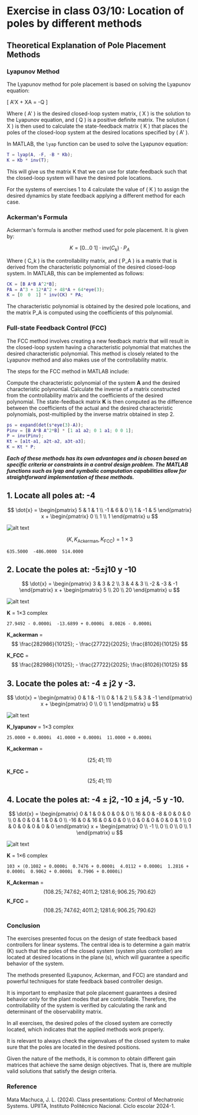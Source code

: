 # Exercise in class 03/10: Location of poles by different methods

## Theoretical Explanation of Pole Placement Methods

### Lyapunov Method

The Lyapunov method for pole placement is based on solving the Lyapunov equation:

\[ A'X + XA = -Q \]

Where \( A' \) is the desired closed-loop system matrix, \( X \) is the solution to the Lyapunov equation, and \( Q \) is a positive definite matrix. The solution \( X \) is then used to calculate the state-feedback matrix \( K \) that places the poles of the closed-loop system at the desired locations specified by \( A' \).

In MATLAB, the `lyap` function can be used to solve the Lyapunov equation:

```matlab
T = lyap(A, -F, -B * Kb);
K = Kb * inv(T);
```
This will give us the matrix K that we can use for state-feedback such that the closed-loop system will have the desired pole locations.

For the systems of exercises 1 to 4 calculate the value of \( K \) to assign the desired dynamics by state feedback applying a different method for each case.

### Ackerman's Formula

Ackerman's formula is another method used for pole placement. It is given by:

$$ K = [0 \ldots 0 \ 1] \cdot \text{inv}(C_k) \cdot P_A $$

Where \( C_k \) is the controllability matrix, and \( P_A \) is a matrix that is derived from the characteristic polynomial of the desired closed-loop system. In MATLAB, this can be implemented as follows:

```matlab
CK = [B A*B A^2*B];
PA = A^3 + 12*A^2 + 48*A + 64*eye(3);
K = [0  0  1] * inv(CK) * PA;
```
The characteristic polynomial is obtained by the desired pole locations, and the matrix P_A is computed using the coefficients of this polynomial.


### Full-state Feedback Control (FCC)

The FCC method involves creating a new feedback matrix that will result in the closed-loop system having a characteristic polynomial that matches the desired characteristic polynomial. This method is closely related to the Lyapunov method and also makes use of the controllability matrix.

The steps for the FCC method in MATLAB include:

Compute the characteristic polynomial of the system **A** and the desired characteristic polynomial.
Calculate the inverse of a matrix constructed from the controllability matrix and the coefficients of the desired polynomial.
The state-feedback matrix **K** is then computed as the difference between the coefficients of the actual and the desired characteristic polynomials, post-multiplied by the inverse matrix obtained in step 2.

```matlab
ps = expand(det(s*eye(3)-A));
Pinv = [B A*B A^2*B] * [1 a1 a2; 0 1 a1; 0 0 1];
P = inv(Pinv);
Kt = [a1t-a1, a2t-a2, a3t-a3];
K = Kt * P;
```

***Each of these methods has its own advantages and is chosen based on specific criteria or constraints in a control design problem. The MATLAB functions such as lyap and symbolic computation capabilities allow for straightforward implementation of these methods.***


## 1. Locate all poles at: -4


   $$ \dot{x} = \begin{pmatrix} 5 & 1 & 1 \\ -1 & 6 & 0 \\ 1 & -1 & 5 \end{pmatrix} x + \begin{pmatrix} 0 \\ 1 \\ 1 \end{pmatrix} u $$

![alt text](image-58.png)


   $$ ( K, K_{\text{Ackerman}}, K_{\text{FCC}} ) = 1×3 $$

   `635.5000  -486.0000  514.0000`


   ## 2. Locate the poles at: -5±j10 y -10

   $$ \dot{x} = \begin{pmatrix} 3 & 3 & 2 \\ 3 & 4 & 3 \\ -2 & -3 & -1 \end{pmatrix} x + \begin{pmatrix} 5 \\ 20 \\ 20 \end{pmatrix} u $$

![alt text](image-59.png)

   **K** = 1×3 complex

   `27.9492 - 0.0000i  -13.6899 + 0.0000i  8.0026 - 0.0000i`

   **K_ackerman** =    
$$ \frac{282986}{10125}; - \frac{27722}{2025};  \frac{81026}{10125}
$$

   **K_FCC** = 
$$ \frac{282986}{10125}; - \frac{27722}{2025};  \frac{81026}{10125}
$$


   ## 3. Locate the poles at: -4 ± j2 y -3.

   $$ \dot{x} = \begin{pmatrix} 0 & 1 & -1 \\ 0 & 1 & 2 \\ 5 & 3 & -1 \end{pmatrix} x + \begin{pmatrix} 0 \\ 0 \\ 1 \end{pmatrix} u $$

![alt text](image-63.png)

   **K_lyapunov** = 1×3 complex

   `25.0000 + 0.0000i  41.0000 + 0.0000i  11.0000 + 0.0000i`

   **K_ackerman** = 

$$ (25;  41;  11)
$$

   **K_FCC** = 
$$ (25;  41;  11)
$$

  ## 4. Locate the poles at: -4 ± j2, -10 ± j4, -5 y -10.

   $$ \dot{x} = \begin{pmatrix}
   0 & 1 & 0 & 0 & 0 & 0 \\
   16 & 0 & -8 & 0 & 0 & 0 \\
   0 & 0 & 0 & 1 & 0 & 0 \\
   -16 & 0 & 16 & 0 & 0 & 0 \\
   0 & 0 & 0 & 0 & 0 & 1 \\
   0 & 0 & 0 & 0 & 0 & 0
   \end{pmatrix} x + \begin{pmatrix}
   0 \\ -1 \\ 0 \\ 0 \\ 0 \\ 1
   \end{pmatrix} u $$

![alt text](image-64.png)

   **K** = 1×6 complex

   `103 × (0.1082 + 0.0000i  0.7476 + 0.0000i  4.0112 + 0.0000i  1.2816 + 0.0000i  0.9062 + 0.0000i  0.7906 + 0.0000i)`

   **K_Ackerman** = 
$$ (108.25; 747.62; 4011.2; 1281.6; 906.25; 790.62)
$$
   **K_FCC** = 
$$ (108.25; 747.62; 4011.2; 1281.6; 906.25; 790.62)
$$

### Conclusion

The exercises presented focus on the design of state feedback based controllers for linear systems. The central idea is to determine a gain matrix (K) such that the poles of the closed system (system plus controller) are located at desired locations in the plane (s), which will guarantee a specific behavior of the system.

The methods presented (Lyapunov, Ackerman, and FCC) are standard and powerful techniques for state feedback based controller design.

It is important to emphasize that pole placement guarantees a desired behavior only for the plant modes that are controllable. Therefore, the controllability of the system is verified by calculating the rank and determinant of the observability matrix.

In all exercises, the desired poles of the closed system are correctly located, which indicates that the applied methods work properly.

It is relevant to always check the eigenvalues of the closed system to make sure that the poles are located in the desired positions.

Given the nature of the methods, it is common to obtain different gain matrices that achieve the same design objectives. That is, there are multiple valid solutions that satisfy the design criteria.

### Reference

Mata Machuca, J. L. (2024). Class presentations: Control of Mechatronic Systems. UPIITA, Instituto Politécnico Nacional. Ciclo escolar 2024-1.
